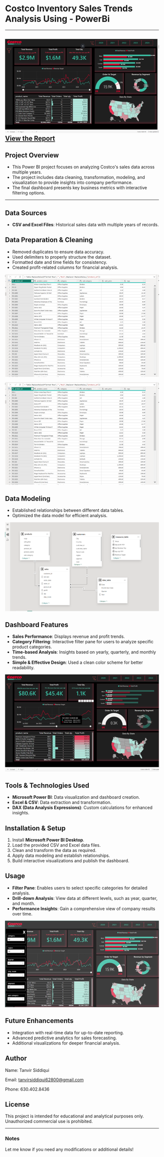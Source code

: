 # Costco Inventory Sales Trends Analysis Using - PowerBi
--- 
![Costco Sales Dashboard](https://github.com/tanviru786/Costco_Sales_Analysis/blob/main/Main%20Report%201.png)
[View the Report](https://app.powerbi.com/view?r=eyJrIjoiNjY4ZDliYzYtZjkwNC00ZjhiLTg1MmMtYzQzYTliMmE5MTgyIiwidCI6Ijg1MGE0NTk3LTYyZjItNDUyMy1hODE3LTQ2ZWYwMjBmMWE0NyJ9)
---

## Project Overview
- This Power BI project focuses on analyzing Costco's sales data across multiple years.
- The project includes data cleaning, transformation, modeling, and visualization to provide insights into company performance.
- The final dashboard presents key business metrics with interactive filtering options.

---

## Data Sources
- **CSV and Excel Files**: Historical sales data with multiple years of records.
 
## Data Preparation & Cleaning
- Removed duplicates to ensure data accuracy.
- Used delimiters to properly structure the dataset.
- Formatted date and time fields for consistency.
- Created profit-related columns for financial analysis.

![Data Cleaning Stage](https://github.com/tanviru786/Costco_Sales_Analysis/blob/main/Data%20Cleaning.png)

<p align="center">
<img src="https://github.com/tanviru786/Costco_Sales_Analysis/blob/main/Data%20Cleaning.png" alt="Power Query" width="600"/>
</p>  
 



## Data Modeling
- Established relationships between different data tables.
- Optimized the data model for efficient analysis.

![Data Modeling Stage](https://github.com/tanviru786/Costco_Sales_Analysis/blob/main/Data%20Modeling.png)

## Dashboard Features
- **Sales Performance**: Displays revenue and profit trends.
- **Category Filtering**: Interactive filter pane for users to analyze specific product categories.
- **Time-based Analysis**: Insights based on yearly, quarterly, and monthly trends.
- **Simple & Effective Design**: Used a clean color scheme for better readability.

![Dashboard Overview](https://github.com/tanviru786/Costco_Sales_Analysis/blob/main/Tool%20Tip.png)

## Tools & Technologies Used
- **Microsoft Power BI**: Data visualization and dashboard creation.
- **Excel & CSV**: Data extraction and transformation.
- **DAX (Data Analysis Expressions)**: Custom calculations for enhanced insights.

## Installation & Setup
1. Install **Microsoft Power BI Desktop**.
2. Load the provided CSV and Excel data files.
3. Clean and transform the data as required.
4. Apply data modeling and establish relationships.
5. Build interactive visualizations and publish the dashboard.

## Usage
- **Filter Pane**: Enables users to select specific categories for detailed analysis.
- **Drill-down Analysis**: View data at different levels, such as year, quarter, and month.
- **Performance Insights**: Gain a comprehensive view of company results over time.

![Filter Pane Open](https://github.com/tanviru786/Costco_Sales_Analysis/blob/main/Filter%20Pane%20Open%20.png)

## Future Enhancements
- Integration with real-time data for up-to-date reporting.
- Advanced predictive analytics for sales forecasting.
- Additional visualizations for deeper financial analysis.

## Author
Name: 
Tanvir Siddiqui

Email:
tanvirsiddiqui62800@gmail.com

Phone:
630.402.8436

## License
This project is intended for educational and analytical purposes only. Unauthorized commercial use is prohibited.

---

### Notes
Let me know if you need any modifications or additional details!

